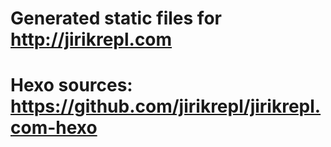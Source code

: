 # Generated static files for http://jirikrepl.com
# Hexo sources: https://github.com/jirikrepl/jirikrepl.com-hexo